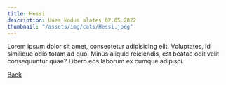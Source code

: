 ```yaml
---
title: Hessi
description: Uues kodus alates 02.05.2022
thumbnail: "/assets/img/cats/Hessi.jpeg"
---
```


Lorem ipsum dolor sit amet, consectetur adipisicing elit. Voluptates, id similique odio totam ad quo. Minus aliquid reiciendis, est beatae odit velit consequuntur quae? Libero eos laborum ex cumque adipisci.

[Back](/kodus/)
